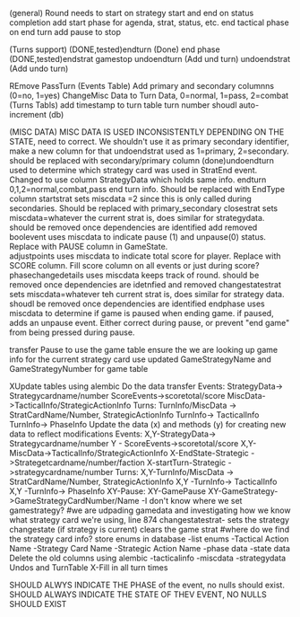 (general)
	Round needs to start on strategy start and end on status completion
    add start phase for agenda, strat, status, etc.
    end tactical phase on end turn
    add pause to stop

(Turns support)
    (DONE,tested)endturn
    (Done) end phase
    (DONE,tested)endstrat
    gamestop
    undoendturn (Add und turn)
    undoendstrat (Add undo turn)

REmove PassTurn
(Events Table)
    Add primary and secondary columnns (0=no, 1=yes)
    ChangeMisc Data to Turn Data, 0=normal, 1=pass, 2=combat
(Turns Tabls)
    add timestamp to turn table
    turn number shoudl auto-increment (db)

(MISC DATA)
    MISC DATA IS USED INCONSISTENTLY DEPENDING ON THE STATE, need to correct.  We shouldn't use it as primary secondary identifier, make a new column for that
    undoendstrat
        used as 1=primary, 2=secondary.  should be replaced with secondary/primary column
    (done)undoendturn
        used to determine which strategy card was used in StratEnd event.  Changed to use column StrategyData which holds same info.
    endturn
        0,1,2=normal,combat,pass end turn info.  Should be replaced with EndType column
    startstrat
        sets miscdata =2 since this is only called during secondaries.  Should be replaced with primary_secondary
    closestrat
        sets miscdata=whatever the current strat is, does similar for strategydata.  should be removed once dependencies are identified add removed
    boolevent
        uses miscdata to indicate pause (1) and unpause(0) status.  Replace with PAUSE column in GameState.  
    adjustpoints
        uses miscdata to indicate total score for player.  Replace with SCORE column. 
        Fill score column on all events or just during score?
    phasechangedetails
        uses miscdata keeps track of round.  should be removed once dependencies are idetnfied and removed
    changestatestrat
        sets miscdata=whatever teh current strat is, does similar for strategy data.  shoudl be removed once dependencies are identified
    endphase
        uses miscdata to determine if game is paused when ending game.  if paused, adds an unpause event.  Either correct during pause, or prevent "end game" from being pressed during pause.  

transfer Pause to use the game table
ensure the we are looking up game info for the current strategy card
use updated GameStrategyName and GameStrategyNumber for game table

XUpdate tables using alembic
Do the data transfer
    Events:
        StrategyData-> Strategycardname/number
        ScoreEvents->scoretotal/score
        MiscData->TacticalInfo/StrategicActionInfo
    Turns:
        TurnInfo/MiscData -> StratCardName/Number, StrategicActionInfo
        TurnInfo-> TacticalInfo
        TurnInfo-> PhaseInfo
Update the data (x) and methods (y) for creating new data to reflect modifications
    Events:
        X,Y-StrategyData-> Strategycardname/number
        Y - ScoreEvents->scoretotal/score
        X,Y-MiscData->TacticalInfo/StrategicActionInfo
        X-EndState-Strategic ->Strategetcardname/number/faction
        X-startTurn-Strategic ->strategycardname/number
    Turns:
        X,Y-TurnInfo/MiscData -> StratCardName/Number, StrategicActionInfo
        X,Y -TurnInfo-> TacticalInfo
        X,Y -TurnInfo-> PhaseInfo
    XY-Pause:
        XY-GamePause
    XY-GameStrategy->GameStrategyCardNumber/Name
        -I don't know where we set gamestrategy?
        #we are udpading gamedata and investigating how we know what strategy card we're using, line 874
        changestatestrat- sets the strategy
        changestate (if strategy is current) clears the game strat
        #where do we find the strategy card info? 
store enums in database
-list enums
-Tactical Action Name
-Strategy Card Name
-Strategic Action Name
-phase data
-state data
Delete the old columns using alembic
-tacticalinfo
-miscdata
-strategydata
Undos and TurnTable
X-Fill in all turn times

SHOULD ALWYS INDICATE THE PHASE of the event, no nulls should exist.
SHOULD ALWAYS INDICATE THE STATE OF THEV EVENT, NO NULLS SHOULD EXIST

